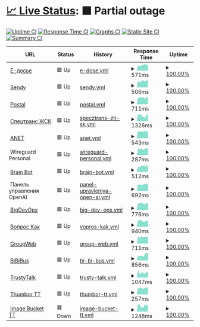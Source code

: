 # [📈 Live Status](https://Georgsius.github.io/status): <!--live status--> **🟧 Partial outage**

[![Uptime CI](https://github.com/Georgsius/status/workflows/Uptime%20CI/badge.svg)](https://github.com/Georgsius/status/actions?query=workflow%3A%22Uptime+CI%22)
[![Response Time CI](https://github.com/Georgsius/status/workflows/Response%20Time%20CI/badge.svg)](https://github.com/Georgsius/status/actions?query=workflow%3A%22Response+Time+CI%22)
[![Graphs CI](https://github.com/Georgsius/status/workflows/Graphs%20CI/badge.svg)](https://github.com/Georgsius/status/actions?query=workflow%3A%22Graphs+CI%22)
[![Static Site CI](https://github.com/Georgsius/status/workflows/Static%20Site%20CI/badge.svg)](https://github.com/Georgsius/status/actions?query=workflow%3A%22Static+Site+CI%22)
[![Summary CI](https://github.com/Georgsius/status/workflows/Summary%20CI/badge.svg)](https://github.com/Georgsius/status/actions?query=workflow%3A%22Summary+CI%22)

<!--start: status pages-->
<!-- This summary is generated by Upptime (https://github.com/upptime/upptime) -->
<!-- Do not edit this manually, your changes will be overwritten -->
<!-- prettier-ignore -->
| URL | Status | History | Response Time | Uptime |
| --- | ------ | ------- | ------------- | ------ |
| <img alt="" src="https://e-ecolog.ru/favicon.ico" height="13"> [Е-досье](https://e-ecolog.ru) | 🟩 Up | [e-dose.yml](https://github.com/Georgsius/status/commits/HEAD/history/e-dose.yml) | <details><summary><img alt="Response time graph" src="./graphs/e-dose/response-time-week.png" height="20"> 571ms</summary><br><a href="https://Georgsius.github.io/status/history/e-dose"><img alt="Response time 1008" src="https://img.shields.io/endpoint?url=https%3A%2F%2Fraw.githubusercontent.com%2FGeorgsius%2Fstatus%2FHEAD%2Fapi%2Fe-dose%2Fresponse-time.json"></a><br><a href="https://Georgsius.github.io/status/history/e-dose"><img alt="24-hour response time 553" src="https://img.shields.io/endpoint?url=https%3A%2F%2Fraw.githubusercontent.com%2FGeorgsius%2Fstatus%2FHEAD%2Fapi%2Fe-dose%2Fresponse-time-day.json"></a><br><a href="https://Georgsius.github.io/status/history/e-dose"><img alt="7-day response time 571" src="https://img.shields.io/endpoint?url=https%3A%2F%2Fraw.githubusercontent.com%2FGeorgsius%2Fstatus%2FHEAD%2Fapi%2Fe-dose%2Fresponse-time-week.json"></a><br><a href="https://Georgsius.github.io/status/history/e-dose"><img alt="30-day response time 585" src="https://img.shields.io/endpoint?url=https%3A%2F%2Fraw.githubusercontent.com%2FGeorgsius%2Fstatus%2FHEAD%2Fapi%2Fe-dose%2Fresponse-time-month.json"></a><br><a href="https://Georgsius.github.io/status/history/e-dose"><img alt="1-year response time 1040" src="https://img.shields.io/endpoint?url=https%3A%2F%2Fraw.githubusercontent.com%2FGeorgsius%2Fstatus%2FHEAD%2Fapi%2Fe-dose%2Fresponse-time-year.json"></a></details> | <details><summary><a href="https://Georgsius.github.io/status/history/e-dose">100.00%</a></summary><a href="https://Georgsius.github.io/status/history/e-dose"><img alt="All-time uptime 99.88%" src="https://img.shields.io/endpoint?url=https%3A%2F%2Fraw.githubusercontent.com%2FGeorgsius%2Fstatus%2FHEAD%2Fapi%2Fe-dose%2Fuptime.json"></a><br><a href="https://Georgsius.github.io/status/history/e-dose"><img alt="24-hour uptime 100.00%" src="https://img.shields.io/endpoint?url=https%3A%2F%2Fraw.githubusercontent.com%2FGeorgsius%2Fstatus%2FHEAD%2Fapi%2Fe-dose%2Fuptime-day.json"></a><br><a href="https://Georgsius.github.io/status/history/e-dose"><img alt="7-day uptime 100.00%" src="https://img.shields.io/endpoint?url=https%3A%2F%2Fraw.githubusercontent.com%2FGeorgsius%2Fstatus%2FHEAD%2Fapi%2Fe-dose%2Fuptime-week.json"></a><br><a href="https://Georgsius.github.io/status/history/e-dose"><img alt="30-day uptime 100.00%" src="https://img.shields.io/endpoint?url=https%3A%2F%2Fraw.githubusercontent.com%2FGeorgsius%2Fstatus%2FHEAD%2Fapi%2Fe-dose%2Fuptime-month.json"></a><br><a href="https://Georgsius.github.io/status/history/e-dose"><img alt="1-year uptime 99.85%" src="https://img.shields.io/endpoint?url=https%3A%2F%2Fraw.githubusercontent.com%2FGeorgsius%2Fstatus%2FHEAD%2Fapi%2Fe-dose%2Fuptime-year.json"></a></details>
| <img alt="" src="https://sendy.e-ecolog.ru/img/favicon.png" height="13"> [Sendy](https://sendy.e-ecolog.ru) | 🟩 Up | [sendy.yml](https://github.com/Georgsius/status/commits/HEAD/history/sendy.yml) | <details><summary><img alt="Response time graph" src="./graphs/sendy/response-time-week.png" height="20"> 506ms</summary><br><a href="https://Georgsius.github.io/status/history/sendy"><img alt="Response time 888" src="https://img.shields.io/endpoint?url=https%3A%2F%2Fraw.githubusercontent.com%2FGeorgsius%2Fstatus%2FHEAD%2Fapi%2Fsendy%2Fresponse-time.json"></a><br><a href="https://Georgsius.github.io/status/history/sendy"><img alt="24-hour response time 498" src="https://img.shields.io/endpoint?url=https%3A%2F%2Fraw.githubusercontent.com%2FGeorgsius%2Fstatus%2FHEAD%2Fapi%2Fsendy%2Fresponse-time-day.json"></a><br><a href="https://Georgsius.github.io/status/history/sendy"><img alt="7-day response time 506" src="https://img.shields.io/endpoint?url=https%3A%2F%2Fraw.githubusercontent.com%2FGeorgsius%2Fstatus%2FHEAD%2Fapi%2Fsendy%2Fresponse-time-week.json"></a><br><a href="https://Georgsius.github.io/status/history/sendy"><img alt="30-day response time 547" src="https://img.shields.io/endpoint?url=https%3A%2F%2Fraw.githubusercontent.com%2FGeorgsius%2Fstatus%2FHEAD%2Fapi%2Fsendy%2Fresponse-time-month.json"></a><br><a href="https://Georgsius.github.io/status/history/sendy"><img alt="1-year response time 985" src="https://img.shields.io/endpoint?url=https%3A%2F%2Fraw.githubusercontent.com%2FGeorgsius%2Fstatus%2FHEAD%2Fapi%2Fsendy%2Fresponse-time-year.json"></a></details> | <details><summary><a href="https://Georgsius.github.io/status/history/sendy">100.00%</a></summary><a href="https://Georgsius.github.io/status/history/sendy"><img alt="All-time uptime 99.93%" src="https://img.shields.io/endpoint?url=https%3A%2F%2Fraw.githubusercontent.com%2FGeorgsius%2Fstatus%2FHEAD%2Fapi%2Fsendy%2Fuptime.json"></a><br><a href="https://Georgsius.github.io/status/history/sendy"><img alt="24-hour uptime 100.00%" src="https://img.shields.io/endpoint?url=https%3A%2F%2Fraw.githubusercontent.com%2FGeorgsius%2Fstatus%2FHEAD%2Fapi%2Fsendy%2Fuptime-day.json"></a><br><a href="https://Georgsius.github.io/status/history/sendy"><img alt="7-day uptime 100.00%" src="https://img.shields.io/endpoint?url=https%3A%2F%2Fraw.githubusercontent.com%2FGeorgsius%2Fstatus%2FHEAD%2Fapi%2Fsendy%2Fuptime-week.json"></a><br><a href="https://Georgsius.github.io/status/history/sendy"><img alt="30-day uptime 100.00%" src="https://img.shields.io/endpoint?url=https%3A%2F%2Fraw.githubusercontent.com%2FGeorgsius%2Fstatus%2FHEAD%2Fapi%2Fsendy%2Fuptime-month.json"></a><br><a href="https://Georgsius.github.io/status/history/sendy"><img alt="1-year uptime 99.93%" src="https://img.shields.io/endpoint?url=https%3A%2F%2Fraw.githubusercontent.com%2FGeorgsius%2Fstatus%2FHEAD%2Fapi%2Fsendy%2Fuptime-year.json"></a></details>
| <img alt="" src="https://postal.e-ecolog.ru/assets/favicon-d205a81b1f6fe6e0b46758eefd42ede8640953898d36b3016862d784b0d31e3e.png" height="13"> [Postal](https://postal.e-ecolog.ru) | 🟩 Up | [postal.yml](https://github.com/Georgsius/status/commits/HEAD/history/postal.yml) | <details><summary><img alt="Response time graph" src="./graphs/postal/response-time-week.png" height="20"> 711ms</summary><br><a href="https://Georgsius.github.io/status/history/postal"><img alt="Response time 813" src="https://img.shields.io/endpoint?url=https%3A%2F%2Fraw.githubusercontent.com%2FGeorgsius%2Fstatus%2FHEAD%2Fapi%2Fpostal%2Fresponse-time.json"></a><br><a href="https://Georgsius.github.io/status/history/postal"><img alt="24-hour response time 740" src="https://img.shields.io/endpoint?url=https%3A%2F%2Fraw.githubusercontent.com%2FGeorgsius%2Fstatus%2FHEAD%2Fapi%2Fpostal%2Fresponse-time-day.json"></a><br><a href="https://Georgsius.github.io/status/history/postal"><img alt="7-day response time 711" src="https://img.shields.io/endpoint?url=https%3A%2F%2Fraw.githubusercontent.com%2FGeorgsius%2Fstatus%2FHEAD%2Fapi%2Fpostal%2Fresponse-time-week.json"></a><br><a href="https://Georgsius.github.io/status/history/postal"><img alt="30-day response time 759" src="https://img.shields.io/endpoint?url=https%3A%2F%2Fraw.githubusercontent.com%2FGeorgsius%2Fstatus%2FHEAD%2Fapi%2Fpostal%2Fresponse-time-month.json"></a><br><a href="https://Georgsius.github.io/status/history/postal"><img alt="1-year response time 808" src="https://img.shields.io/endpoint?url=https%3A%2F%2Fraw.githubusercontent.com%2FGeorgsius%2Fstatus%2FHEAD%2Fapi%2Fpostal%2Fresponse-time-year.json"></a></details> | <details><summary><a href="https://Georgsius.github.io/status/history/postal">100.00%</a></summary><a href="https://Georgsius.github.io/status/history/postal"><img alt="All-time uptime 99.93%" src="https://img.shields.io/endpoint?url=https%3A%2F%2Fraw.githubusercontent.com%2FGeorgsius%2Fstatus%2FHEAD%2Fapi%2Fpostal%2Fuptime.json"></a><br><a href="https://Georgsius.github.io/status/history/postal"><img alt="24-hour uptime 100.00%" src="https://img.shields.io/endpoint?url=https%3A%2F%2Fraw.githubusercontent.com%2FGeorgsius%2Fstatus%2FHEAD%2Fapi%2Fpostal%2Fuptime-day.json"></a><br><a href="https://Georgsius.github.io/status/history/postal"><img alt="7-day uptime 100.00%" src="https://img.shields.io/endpoint?url=https%3A%2F%2Fraw.githubusercontent.com%2FGeorgsius%2Fstatus%2FHEAD%2Fapi%2Fpostal%2Fuptime-week.json"></a><br><a href="https://Georgsius.github.io/status/history/postal"><img alt="30-day uptime 100.00%" src="https://img.shields.io/endpoint?url=https%3A%2F%2Fraw.githubusercontent.com%2FGeorgsius%2Fstatus%2FHEAD%2Fapi%2Fpostal%2Fuptime-month.json"></a><br><a href="https://Georgsius.github.io/status/history/postal"><img alt="1-year uptime 99.89%" src="https://img.shields.io/endpoint?url=https%3A%2F%2Fraw.githubusercontent.com%2FGeorgsius%2Fstatus%2FHEAD%2Fapi%2Fpostal%2Fuptime-year.json"></a></details>
| <img alt="" src="http://s-z.spb.ru/wp-content/uploads/2012/02/favicon.ico" height="13"> [Спецтранс ЖСК](http://s-z.spb.ru) | 🟩 Up | [specztrans-zh-sk.yml](https://github.com/Georgsius/status/commits/HEAD/history/specztrans-zh-sk.yml) | <details><summary><img alt="Response time graph" src="./graphs/specztrans-zh-sk/response-time-week.png" height="20"> 1326ms</summary><br><a href="https://Georgsius.github.io/status/history/specztrans-zh-sk"><img alt="Response time 2917" src="https://img.shields.io/endpoint?url=https%3A%2F%2Fraw.githubusercontent.com%2FGeorgsius%2Fstatus%2FHEAD%2Fapi%2Fspecztrans-zh-sk%2Fresponse-time.json"></a><br><a href="https://Georgsius.github.io/status/history/specztrans-zh-sk"><img alt="24-hour response time 1374" src="https://img.shields.io/endpoint?url=https%3A%2F%2Fraw.githubusercontent.com%2FGeorgsius%2Fstatus%2FHEAD%2Fapi%2Fspecztrans-zh-sk%2Fresponse-time-day.json"></a><br><a href="https://Georgsius.github.io/status/history/specztrans-zh-sk"><img alt="7-day response time 1326" src="https://img.shields.io/endpoint?url=https%3A%2F%2Fraw.githubusercontent.com%2FGeorgsius%2Fstatus%2FHEAD%2Fapi%2Fspecztrans-zh-sk%2Fresponse-time-week.json"></a><br><a href="https://Georgsius.github.io/status/history/specztrans-zh-sk"><img alt="30-day response time 1240" src="https://img.shields.io/endpoint?url=https%3A%2F%2Fraw.githubusercontent.com%2FGeorgsius%2Fstatus%2FHEAD%2Fapi%2Fspecztrans-zh-sk%2Fresponse-time-month.json"></a><br><a href="https://Georgsius.github.io/status/history/specztrans-zh-sk"><img alt="1-year response time 2573" src="https://img.shields.io/endpoint?url=https%3A%2F%2Fraw.githubusercontent.com%2FGeorgsius%2Fstatus%2FHEAD%2Fapi%2Fspecztrans-zh-sk%2Fresponse-time-year.json"></a></details> | <details><summary><a href="https://Georgsius.github.io/status/history/specztrans-zh-sk">100.00%</a></summary><a href="https://Georgsius.github.io/status/history/specztrans-zh-sk"><img alt="All-time uptime 99.68%" src="https://img.shields.io/endpoint?url=https%3A%2F%2Fraw.githubusercontent.com%2FGeorgsius%2Fstatus%2FHEAD%2Fapi%2Fspecztrans-zh-sk%2Fuptime.json"></a><br><a href="https://Georgsius.github.io/status/history/specztrans-zh-sk"><img alt="24-hour uptime 100.00%" src="https://img.shields.io/endpoint?url=https%3A%2F%2Fraw.githubusercontent.com%2FGeorgsius%2Fstatus%2FHEAD%2Fapi%2Fspecztrans-zh-sk%2Fuptime-day.json"></a><br><a href="https://Georgsius.github.io/status/history/specztrans-zh-sk"><img alt="7-day uptime 100.00%" src="https://img.shields.io/endpoint?url=https%3A%2F%2Fraw.githubusercontent.com%2FGeorgsius%2Fstatus%2FHEAD%2Fapi%2Fspecztrans-zh-sk%2Fuptime-week.json"></a><br><a href="https://Georgsius.github.io/status/history/specztrans-zh-sk"><img alt="30-day uptime 99.96%" src="https://img.shields.io/endpoint?url=https%3A%2F%2Fraw.githubusercontent.com%2FGeorgsius%2Fstatus%2FHEAD%2Fapi%2Fspecztrans-zh-sk%2Fuptime-month.json"></a><br><a href="https://Georgsius.github.io/status/history/specztrans-zh-sk"><img alt="1-year uptime 99.80%" src="https://img.shields.io/endpoint?url=https%3A%2F%2Fraw.githubusercontent.com%2FGeorgsius%2Fstatus%2FHEAD%2Fapi%2Fspecztrans-zh-sk%2Fuptime-year.json"></a></details>
| <img alt="" src="https://icons.duckduckgo.com/ip3/sovet-kak.ru.ico" height="13"> [ANET](https://sovet-kak.ru/) | 🟩 Up | [anet.yml](https://github.com/Georgsius/status/commits/HEAD/history/anet.yml) | <details><summary><img alt="Response time graph" src="./graphs/anet/response-time-week.png" height="20"> 543ms</summary><br><a href="https://Georgsius.github.io/status/history/anet"><img alt="Response time 677" src="https://img.shields.io/endpoint?url=https%3A%2F%2Fraw.githubusercontent.com%2FGeorgsius%2Fstatus%2FHEAD%2Fapi%2Fanet%2Fresponse-time.json"></a><br><a href="https://Georgsius.github.io/status/history/anet"><img alt="24-hour response time 517" src="https://img.shields.io/endpoint?url=https%3A%2F%2Fraw.githubusercontent.com%2FGeorgsius%2Fstatus%2FHEAD%2Fapi%2Fanet%2Fresponse-time-day.json"></a><br><a href="https://Georgsius.github.io/status/history/anet"><img alt="7-day response time 543" src="https://img.shields.io/endpoint?url=https%3A%2F%2Fraw.githubusercontent.com%2FGeorgsius%2Fstatus%2FHEAD%2Fapi%2Fanet%2Fresponse-time-week.json"></a><br><a href="https://Georgsius.github.io/status/history/anet"><img alt="30-day response time 583" src="https://img.shields.io/endpoint?url=https%3A%2F%2Fraw.githubusercontent.com%2FGeorgsius%2Fstatus%2FHEAD%2Fapi%2Fanet%2Fresponse-time-month.json"></a><br><a href="https://Georgsius.github.io/status/history/anet"><img alt="1-year response time 677" src="https://img.shields.io/endpoint?url=https%3A%2F%2Fraw.githubusercontent.com%2FGeorgsius%2Fstatus%2FHEAD%2Fapi%2Fanet%2Fresponse-time-year.json"></a></details> | <details><summary><a href="https://Georgsius.github.io/status/history/anet">100.00%</a></summary><a href="https://Georgsius.github.io/status/history/anet"><img alt="All-time uptime 99.56%" src="https://img.shields.io/endpoint?url=https%3A%2F%2Fraw.githubusercontent.com%2FGeorgsius%2Fstatus%2FHEAD%2Fapi%2Fanet%2Fuptime.json"></a><br><a href="https://Georgsius.github.io/status/history/anet"><img alt="24-hour uptime 100.00%" src="https://img.shields.io/endpoint?url=https%3A%2F%2Fraw.githubusercontent.com%2FGeorgsius%2Fstatus%2FHEAD%2Fapi%2Fanet%2Fuptime-day.json"></a><br><a href="https://Georgsius.github.io/status/history/anet"><img alt="7-day uptime 100.00%" src="https://img.shields.io/endpoint?url=https%3A%2F%2Fraw.githubusercontent.com%2FGeorgsius%2Fstatus%2FHEAD%2Fapi%2Fanet%2Fuptime-week.json"></a><br><a href="https://Georgsius.github.io/status/history/anet"><img alt="30-day uptime 100.00%" src="https://img.shields.io/endpoint?url=https%3A%2F%2Fraw.githubusercontent.com%2FGeorgsius%2Fstatus%2FHEAD%2Fapi%2Fanet%2Fuptime-month.json"></a><br><a href="https://Georgsius.github.io/status/history/anet"><img alt="1-year uptime 99.56%" src="https://img.shields.io/endpoint?url=https%3A%2F%2Fraw.githubusercontent.com%2FGeorgsius%2Fstatus%2FHEAD%2Fapi%2Fanet%2Fuptime-year.json"></a></details>
| <img alt="" src="https://www.wireguard.com/img/icons/favicon-256.png" height="13"> Wireguard Personal | 🟩 Up | [wireguard-personal.yml](https://github.com/Georgsius/status/commits/HEAD/history/wireguard-personal.yml) | <details><summary><img alt="Response time graph" src="./graphs/wireguard-personal/response-time-week.png" height="20"> 287ms</summary><br><a href="https://Georgsius.github.io/status/history/wireguard-personal"><img alt="Response time 364" src="https://img.shields.io/endpoint?url=https%3A%2F%2Fraw.githubusercontent.com%2FGeorgsius%2Fstatus%2FHEAD%2Fapi%2Fwireguard-personal%2Fresponse-time.json"></a><br><a href="https://Georgsius.github.io/status/history/wireguard-personal"><img alt="24-hour response time 305" src="https://img.shields.io/endpoint?url=https%3A%2F%2Fraw.githubusercontent.com%2FGeorgsius%2Fstatus%2FHEAD%2Fapi%2Fwireguard-personal%2Fresponse-time-day.json"></a><br><a href="https://Georgsius.github.io/status/history/wireguard-personal"><img alt="7-day response time 287" src="https://img.shields.io/endpoint?url=https%3A%2F%2Fraw.githubusercontent.com%2FGeorgsius%2Fstatus%2FHEAD%2Fapi%2Fwireguard-personal%2Fresponse-time-week.json"></a><br><a href="https://Georgsius.github.io/status/history/wireguard-personal"><img alt="30-day response time 327" src="https://img.shields.io/endpoint?url=https%3A%2F%2Fraw.githubusercontent.com%2FGeorgsius%2Fstatus%2FHEAD%2Fapi%2Fwireguard-personal%2Fresponse-time-month.json"></a><br><a href="https://Georgsius.github.io/status/history/wireguard-personal"><img alt="1-year response time 364" src="https://img.shields.io/endpoint?url=https%3A%2F%2Fraw.githubusercontent.com%2FGeorgsius%2Fstatus%2FHEAD%2Fapi%2Fwireguard-personal%2Fresponse-time-year.json"></a></details> | <details><summary><a href="https://Georgsius.github.io/status/history/wireguard-personal">100.00%</a></summary><a href="https://Georgsius.github.io/status/history/wireguard-personal"><img alt="All-time uptime 99.91%" src="https://img.shields.io/endpoint?url=https%3A%2F%2Fraw.githubusercontent.com%2FGeorgsius%2Fstatus%2FHEAD%2Fapi%2Fwireguard-personal%2Fuptime.json"></a><br><a href="https://Georgsius.github.io/status/history/wireguard-personal"><img alt="24-hour uptime 100.00%" src="https://img.shields.io/endpoint?url=https%3A%2F%2Fraw.githubusercontent.com%2FGeorgsius%2Fstatus%2FHEAD%2Fapi%2Fwireguard-personal%2Fuptime-day.json"></a><br><a href="https://Georgsius.github.io/status/history/wireguard-personal"><img alt="7-day uptime 100.00%" src="https://img.shields.io/endpoint?url=https%3A%2F%2Fraw.githubusercontent.com%2FGeorgsius%2Fstatus%2FHEAD%2Fapi%2Fwireguard-personal%2Fuptime-week.json"></a><br><a href="https://Georgsius.github.io/status/history/wireguard-personal"><img alt="30-day uptime 100.00%" src="https://img.shields.io/endpoint?url=https%3A%2F%2Fraw.githubusercontent.com%2FGeorgsius%2Fstatus%2FHEAD%2Fapi%2Fwireguard-personal%2Fuptime-month.json"></a><br><a href="https://Georgsius.github.io/status/history/wireguard-personal"><img alt="1-year uptime 99.91%" src="https://img.shields.io/endpoint?url=https%3A%2F%2Fraw.githubusercontent.com%2FGeorgsius%2Fstatus%2FHEAD%2Fapi%2Fwireguard-personal%2Fuptime-year.json"></a></details>
| <img alt="" src="https://brainbot.info/favicon.ico" height="13"> [Brain Bot](https://brainbot.info/) | 🟩 Up | [brain-bot.yml](https://github.com/Georgsius/status/commits/HEAD/history/brain-bot.yml) | <details><summary><img alt="Response time graph" src="./graphs/brain-bot/response-time-week.png" height="20"> 512ms</summary><br><a href="https://Georgsius.github.io/status/history/brain-bot"><img alt="Response time 644" src="https://img.shields.io/endpoint?url=https%3A%2F%2Fraw.githubusercontent.com%2FGeorgsius%2Fstatus%2FHEAD%2Fapi%2Fbrain-bot%2Fresponse-time.json"></a><br><a href="https://Georgsius.github.io/status/history/brain-bot"><img alt="24-hour response time 554" src="https://img.shields.io/endpoint?url=https%3A%2F%2Fraw.githubusercontent.com%2FGeorgsius%2Fstatus%2FHEAD%2Fapi%2Fbrain-bot%2Fresponse-time-day.json"></a><br><a href="https://Georgsius.github.io/status/history/brain-bot"><img alt="7-day response time 512" src="https://img.shields.io/endpoint?url=https%3A%2F%2Fraw.githubusercontent.com%2FGeorgsius%2Fstatus%2FHEAD%2Fapi%2Fbrain-bot%2Fresponse-time-week.json"></a><br><a href="https://Georgsius.github.io/status/history/brain-bot"><img alt="30-day response time 713" src="https://img.shields.io/endpoint?url=https%3A%2F%2Fraw.githubusercontent.com%2FGeorgsius%2Fstatus%2FHEAD%2Fapi%2Fbrain-bot%2Fresponse-time-month.json"></a><br><a href="https://Georgsius.github.io/status/history/brain-bot"><img alt="1-year response time 644" src="https://img.shields.io/endpoint?url=https%3A%2F%2Fraw.githubusercontent.com%2FGeorgsius%2Fstatus%2FHEAD%2Fapi%2Fbrain-bot%2Fresponse-time-year.json"></a></details> | <details><summary><a href="https://Georgsius.github.io/status/history/brain-bot">100.00%</a></summary><a href="https://Georgsius.github.io/status/history/brain-bot"><img alt="All-time uptime 99.94%" src="https://img.shields.io/endpoint?url=https%3A%2F%2Fraw.githubusercontent.com%2FGeorgsius%2Fstatus%2FHEAD%2Fapi%2Fbrain-bot%2Fuptime.json"></a><br><a href="https://Georgsius.github.io/status/history/brain-bot"><img alt="24-hour uptime 100.00%" src="https://img.shields.io/endpoint?url=https%3A%2F%2Fraw.githubusercontent.com%2FGeorgsius%2Fstatus%2FHEAD%2Fapi%2Fbrain-bot%2Fuptime-day.json"></a><br><a href="https://Georgsius.github.io/status/history/brain-bot"><img alt="7-day uptime 100.00%" src="https://img.shields.io/endpoint?url=https%3A%2F%2Fraw.githubusercontent.com%2FGeorgsius%2Fstatus%2FHEAD%2Fapi%2Fbrain-bot%2Fuptime-week.json"></a><br><a href="https://Georgsius.github.io/status/history/brain-bot"><img alt="30-day uptime 99.89%" src="https://img.shields.io/endpoint?url=https%3A%2F%2Fraw.githubusercontent.com%2FGeorgsius%2Fstatus%2FHEAD%2Fapi%2Fbrain-bot%2Fuptime-month.json"></a><br><a href="https://Georgsius.github.io/status/history/brain-bot"><img alt="1-year uptime 99.94%" src="https://img.shields.io/endpoint?url=https%3A%2F%2Fraw.githubusercontent.com%2FGeorgsius%2Fstatus%2FHEAD%2Fapi%2Fbrain-bot%2Fuptime-year.json"></a></details>
| <img alt="" src="https://openai.com/favicon.ico" height="13"> Панель управления OpenAI | 🟩 Up | [panel-upravleniya-open-ai.yml](https://github.com/Georgsius/status/commits/HEAD/history/panel-upravleniya-open-ai.yml) | <details><summary><img alt="Response time graph" src="./graphs/panel-upravleniya-open-ai/response-time-week.png" height="20"> 692ms</summary><br><a href="https://Georgsius.github.io/status/history/panel-upravleniya-open-ai"><img alt="Response time 965" src="https://img.shields.io/endpoint?url=https%3A%2F%2Fraw.githubusercontent.com%2FGeorgsius%2Fstatus%2FHEAD%2Fapi%2Fpanel-upravleniya-open-ai%2Fresponse-time.json"></a><br><a href="https://Georgsius.github.io/status/history/panel-upravleniya-open-ai"><img alt="24-hour response time 671" src="https://img.shields.io/endpoint?url=https%3A%2F%2Fraw.githubusercontent.com%2FGeorgsius%2Fstatus%2FHEAD%2Fapi%2Fpanel-upravleniya-open-ai%2Fresponse-time-day.json"></a><br><a href="https://Georgsius.github.io/status/history/panel-upravleniya-open-ai"><img alt="7-day response time 692" src="https://img.shields.io/endpoint?url=https%3A%2F%2Fraw.githubusercontent.com%2FGeorgsius%2Fstatus%2FHEAD%2Fapi%2Fpanel-upravleniya-open-ai%2Fresponse-time-week.json"></a><br><a href="https://Georgsius.github.io/status/history/panel-upravleniya-open-ai"><img alt="30-day response time 715" src="https://img.shields.io/endpoint?url=https%3A%2F%2Fraw.githubusercontent.com%2FGeorgsius%2Fstatus%2FHEAD%2Fapi%2Fpanel-upravleniya-open-ai%2Fresponse-time-month.json"></a><br><a href="https://Georgsius.github.io/status/history/panel-upravleniya-open-ai"><img alt="1-year response time 965" src="https://img.shields.io/endpoint?url=https%3A%2F%2Fraw.githubusercontent.com%2FGeorgsius%2Fstatus%2FHEAD%2Fapi%2Fpanel-upravleniya-open-ai%2Fresponse-time-year.json"></a></details> | <details><summary><a href="https://Georgsius.github.io/status/history/panel-upravleniya-open-ai">100.00%</a></summary><a href="https://Georgsius.github.io/status/history/panel-upravleniya-open-ai"><img alt="All-time uptime 99.87%" src="https://img.shields.io/endpoint?url=https%3A%2F%2Fraw.githubusercontent.com%2FGeorgsius%2Fstatus%2FHEAD%2Fapi%2Fpanel-upravleniya-open-ai%2Fuptime.json"></a><br><a href="https://Georgsius.github.io/status/history/panel-upravleniya-open-ai"><img alt="24-hour uptime 100.00%" src="https://img.shields.io/endpoint?url=https%3A%2F%2Fraw.githubusercontent.com%2FGeorgsius%2Fstatus%2FHEAD%2Fapi%2Fpanel-upravleniya-open-ai%2Fuptime-day.json"></a><br><a href="https://Georgsius.github.io/status/history/panel-upravleniya-open-ai"><img alt="7-day uptime 100.00%" src="https://img.shields.io/endpoint?url=https%3A%2F%2Fraw.githubusercontent.com%2FGeorgsius%2Fstatus%2FHEAD%2Fapi%2Fpanel-upravleniya-open-ai%2Fuptime-week.json"></a><br><a href="https://Georgsius.github.io/status/history/panel-upravleniya-open-ai"><img alt="30-day uptime 100.00%" src="https://img.shields.io/endpoint?url=https%3A%2F%2Fraw.githubusercontent.com%2FGeorgsius%2Fstatus%2FHEAD%2Fapi%2Fpanel-upravleniya-open-ai%2Fuptime-month.json"></a><br><a href="https://Georgsius.github.io/status/history/panel-upravleniya-open-ai"><img alt="1-year uptime 99.87%" src="https://img.shields.io/endpoint?url=https%3A%2F%2Fraw.githubusercontent.com%2FGeorgsius%2Fstatus%2FHEAD%2Fapi%2Fpanel-upravleniya-open-ai%2Fuptime-year.json"></a></details>
| <img alt="" src="https://bigdevops.ru/favicon.ico" height="13"> [BigDevOps](https://bigdevops.ru/) | 🟩 Up | [big-dev-ops.yml](https://github.com/Georgsius/status/commits/HEAD/history/big-dev-ops.yml) | <details><summary><img alt="Response time graph" src="./graphs/big-dev-ops/response-time-week.png" height="20"> 776ms</summary><br><a href="https://Georgsius.github.io/status/history/big-dev-ops"><img alt="Response time 961" src="https://img.shields.io/endpoint?url=https%3A%2F%2Fraw.githubusercontent.com%2FGeorgsius%2Fstatus%2FHEAD%2Fapi%2Fbig-dev-ops%2Fresponse-time.json"></a><br><a href="https://Georgsius.github.io/status/history/big-dev-ops"><img alt="24-hour response time 754" src="https://img.shields.io/endpoint?url=https%3A%2F%2Fraw.githubusercontent.com%2FGeorgsius%2Fstatus%2FHEAD%2Fapi%2Fbig-dev-ops%2Fresponse-time-day.json"></a><br><a href="https://Georgsius.github.io/status/history/big-dev-ops"><img alt="7-day response time 776" src="https://img.shields.io/endpoint?url=https%3A%2F%2Fraw.githubusercontent.com%2FGeorgsius%2Fstatus%2FHEAD%2Fapi%2Fbig-dev-ops%2Fresponse-time-week.json"></a><br><a href="https://Georgsius.github.io/status/history/big-dev-ops"><img alt="30-day response time 870" src="https://img.shields.io/endpoint?url=https%3A%2F%2Fraw.githubusercontent.com%2FGeorgsius%2Fstatus%2FHEAD%2Fapi%2Fbig-dev-ops%2Fresponse-time-month.json"></a><br><a href="https://Georgsius.github.io/status/history/big-dev-ops"><img alt="1-year response time 961" src="https://img.shields.io/endpoint?url=https%3A%2F%2Fraw.githubusercontent.com%2FGeorgsius%2Fstatus%2FHEAD%2Fapi%2Fbig-dev-ops%2Fresponse-time-year.json"></a></details> | <details><summary><a href="https://Georgsius.github.io/status/history/big-dev-ops">100.00%</a></summary><a href="https://Georgsius.github.io/status/history/big-dev-ops"><img alt="All-time uptime 99.89%" src="https://img.shields.io/endpoint?url=https%3A%2F%2Fraw.githubusercontent.com%2FGeorgsius%2Fstatus%2FHEAD%2Fapi%2Fbig-dev-ops%2Fuptime.json"></a><br><a href="https://Georgsius.github.io/status/history/big-dev-ops"><img alt="24-hour uptime 100.00%" src="https://img.shields.io/endpoint?url=https%3A%2F%2Fraw.githubusercontent.com%2FGeorgsius%2Fstatus%2FHEAD%2Fapi%2Fbig-dev-ops%2Fuptime-day.json"></a><br><a href="https://Georgsius.github.io/status/history/big-dev-ops"><img alt="7-day uptime 100.00%" src="https://img.shields.io/endpoint?url=https%3A%2F%2Fraw.githubusercontent.com%2FGeorgsius%2Fstatus%2FHEAD%2Fapi%2Fbig-dev-ops%2Fuptime-week.json"></a><br><a href="https://Georgsius.github.io/status/history/big-dev-ops"><img alt="30-day uptime 100.00%" src="https://img.shields.io/endpoint?url=https%3A%2F%2Fraw.githubusercontent.com%2FGeorgsius%2Fstatus%2FHEAD%2Fapi%2Fbig-dev-ops%2Fuptime-month.json"></a><br><a href="https://Georgsius.github.io/status/history/big-dev-ops"><img alt="1-year uptime 99.89%" src="https://img.shields.io/endpoint?url=https%3A%2F%2Fraw.githubusercontent.com%2FGeorgsius%2Fstatus%2FHEAD%2Fapi%2Fbig-dev-ops%2Fuptime-year.json"></a></details>
| <img alt="" src="https://vopros-kak.ru/favicon.ico" height="13"> [Вопрос Как](https://vopros-kak.ru/) | 🟩 Up | [vopros-kak.yml](https://github.com/Georgsius/status/commits/HEAD/history/vopros-kak.yml) | <details><summary><img alt="Response time graph" src="./graphs/vopros-kak/response-time-week.png" height="20"> 940ms</summary><br><a href="https://Georgsius.github.io/status/history/vopros-kak"><img alt="Response time 1014" src="https://img.shields.io/endpoint?url=https%3A%2F%2Fraw.githubusercontent.com%2FGeorgsius%2Fstatus%2FHEAD%2Fapi%2Fvopros-kak%2Fresponse-time.json"></a><br><a href="https://Georgsius.github.io/status/history/vopros-kak"><img alt="24-hour response time 936" src="https://img.shields.io/endpoint?url=https%3A%2F%2Fraw.githubusercontent.com%2FGeorgsius%2Fstatus%2FHEAD%2Fapi%2Fvopros-kak%2Fresponse-time-day.json"></a><br><a href="https://Georgsius.github.io/status/history/vopros-kak"><img alt="7-day response time 940" src="https://img.shields.io/endpoint?url=https%3A%2F%2Fraw.githubusercontent.com%2FGeorgsius%2Fstatus%2FHEAD%2Fapi%2Fvopros-kak%2Fresponse-time-week.json"></a><br><a href="https://Georgsius.github.io/status/history/vopros-kak"><img alt="30-day response time 992" src="https://img.shields.io/endpoint?url=https%3A%2F%2Fraw.githubusercontent.com%2FGeorgsius%2Fstatus%2FHEAD%2Fapi%2Fvopros-kak%2Fresponse-time-month.json"></a><br><a href="https://Georgsius.github.io/status/history/vopros-kak"><img alt="1-year response time 1014" src="https://img.shields.io/endpoint?url=https%3A%2F%2Fraw.githubusercontent.com%2FGeorgsius%2Fstatus%2FHEAD%2Fapi%2Fvopros-kak%2Fresponse-time-year.json"></a></details> | <details><summary><a href="https://Georgsius.github.io/status/history/vopros-kak">100.00%</a></summary><a href="https://Georgsius.github.io/status/history/vopros-kak"><img alt="All-time uptime 99.91%" src="https://img.shields.io/endpoint?url=https%3A%2F%2Fraw.githubusercontent.com%2FGeorgsius%2Fstatus%2FHEAD%2Fapi%2Fvopros-kak%2Fuptime.json"></a><br><a href="https://Georgsius.github.io/status/history/vopros-kak"><img alt="24-hour uptime 100.00%" src="https://img.shields.io/endpoint?url=https%3A%2F%2Fraw.githubusercontent.com%2FGeorgsius%2Fstatus%2FHEAD%2Fapi%2Fvopros-kak%2Fuptime-day.json"></a><br><a href="https://Georgsius.github.io/status/history/vopros-kak"><img alt="7-day uptime 100.00%" src="https://img.shields.io/endpoint?url=https%3A%2F%2Fraw.githubusercontent.com%2FGeorgsius%2Fstatus%2FHEAD%2Fapi%2Fvopros-kak%2Fuptime-week.json"></a><br><a href="https://Georgsius.github.io/status/history/vopros-kak"><img alt="30-day uptime 100.00%" src="https://img.shields.io/endpoint?url=https%3A%2F%2Fraw.githubusercontent.com%2FGeorgsius%2Fstatus%2FHEAD%2Fapi%2Fvopros-kak%2Fuptime-month.json"></a><br><a href="https://Georgsius.github.io/status/history/vopros-kak"><img alt="1-year uptime 99.91%" src="https://img.shields.io/endpoint?url=https%3A%2F%2Fraw.githubusercontent.com%2FGeorgsius%2Fstatus%2FHEAD%2Fapi%2Fvopros-kak%2Fuptime-year.json"></a></details>
| <img alt="" src="https://groupweb.ru/favicon.ico" height="13"> [GroupWeb](https://groupweb.ru/) | 🟩 Up | [group-web.yml](https://github.com/Georgsius/status/commits/HEAD/history/group-web.yml) | <details><summary><img alt="Response time graph" src="./graphs/group-web/response-time-week.png" height="20"> 711ms</summary><br><a href="https://Georgsius.github.io/status/history/group-web"><img alt="Response time 837" src="https://img.shields.io/endpoint?url=https%3A%2F%2Fraw.githubusercontent.com%2FGeorgsius%2Fstatus%2FHEAD%2Fapi%2Fgroup-web%2Fresponse-time.json"></a><br><a href="https://Georgsius.github.io/status/history/group-web"><img alt="24-hour response time 751" src="https://img.shields.io/endpoint?url=https%3A%2F%2Fraw.githubusercontent.com%2FGeorgsius%2Fstatus%2FHEAD%2Fapi%2Fgroup-web%2Fresponse-time-day.json"></a><br><a href="https://Georgsius.github.io/status/history/group-web"><img alt="7-day response time 711" src="https://img.shields.io/endpoint?url=https%3A%2F%2Fraw.githubusercontent.com%2FGeorgsius%2Fstatus%2FHEAD%2Fapi%2Fgroup-web%2Fresponse-time-week.json"></a><br><a href="https://Georgsius.github.io/status/history/group-web"><img alt="30-day response time 769" src="https://img.shields.io/endpoint?url=https%3A%2F%2Fraw.githubusercontent.com%2FGeorgsius%2Fstatus%2FHEAD%2Fapi%2Fgroup-web%2Fresponse-time-month.json"></a><br><a href="https://Georgsius.github.io/status/history/group-web"><img alt="1-year response time 837" src="https://img.shields.io/endpoint?url=https%3A%2F%2Fraw.githubusercontent.com%2FGeorgsius%2Fstatus%2FHEAD%2Fapi%2Fgroup-web%2Fresponse-time-year.json"></a></details> | <details><summary><a href="https://Georgsius.github.io/status/history/group-web">100.00%</a></summary><a href="https://Georgsius.github.io/status/history/group-web"><img alt="All-time uptime 100.00%" src="https://img.shields.io/endpoint?url=https%3A%2F%2Fraw.githubusercontent.com%2FGeorgsius%2Fstatus%2FHEAD%2Fapi%2Fgroup-web%2Fuptime.json"></a><br><a href="https://Georgsius.github.io/status/history/group-web"><img alt="24-hour uptime 100.00%" src="https://img.shields.io/endpoint?url=https%3A%2F%2Fraw.githubusercontent.com%2FGeorgsius%2Fstatus%2FHEAD%2Fapi%2Fgroup-web%2Fuptime-day.json"></a><br><a href="https://Georgsius.github.io/status/history/group-web"><img alt="7-day uptime 100.00%" src="https://img.shields.io/endpoint?url=https%3A%2F%2Fraw.githubusercontent.com%2FGeorgsius%2Fstatus%2FHEAD%2Fapi%2Fgroup-web%2Fuptime-week.json"></a><br><a href="https://Georgsius.github.io/status/history/group-web"><img alt="30-day uptime 100.00%" src="https://img.shields.io/endpoint?url=https%3A%2F%2Fraw.githubusercontent.com%2FGeorgsius%2Fstatus%2FHEAD%2Fapi%2Fgroup-web%2Fuptime-month.json"></a><br><a href="https://Georgsius.github.io/status/history/group-web"><img alt="1-year uptime 100.00%" src="https://img.shields.io/endpoint?url=https%3A%2F%2Fraw.githubusercontent.com%2FGeorgsius%2Fstatus%2FHEAD%2Fapi%2Fgroup-web%2Fuptime-year.json"></a></details>
| <img alt="" src="https://bibibus.ru/favicon.ico" height="13"> [BiBiBus](https://bibibus.ru/) | 🟩 Up | [bi-bi-bus.yml](https://github.com/Georgsius/status/commits/HEAD/history/bi-bi-bus.yml) | <details><summary><img alt="Response time graph" src="./graphs/bi-bi-bus/response-time-week.png" height="20"> 856ms</summary><br><a href="https://Georgsius.github.io/status/history/bi-bi-bus"><img alt="Response time 799" src="https://img.shields.io/endpoint?url=https%3A%2F%2Fraw.githubusercontent.com%2FGeorgsius%2Fstatus%2FHEAD%2Fapi%2Fbi-bi-bus%2Fresponse-time.json"></a><br><a href="https://Georgsius.github.io/status/history/bi-bi-bus"><img alt="24-hour response time 1161" src="https://img.shields.io/endpoint?url=https%3A%2F%2Fraw.githubusercontent.com%2FGeorgsius%2Fstatus%2FHEAD%2Fapi%2Fbi-bi-bus%2Fresponse-time-day.json"></a><br><a href="https://Georgsius.github.io/status/history/bi-bi-bus"><img alt="7-day response time 856" src="https://img.shields.io/endpoint?url=https%3A%2F%2Fraw.githubusercontent.com%2FGeorgsius%2Fstatus%2FHEAD%2Fapi%2Fbi-bi-bus%2Fresponse-time-week.json"></a><br><a href="https://Georgsius.github.io/status/history/bi-bi-bus"><img alt="30-day response time 818" src="https://img.shields.io/endpoint?url=https%3A%2F%2Fraw.githubusercontent.com%2FGeorgsius%2Fstatus%2FHEAD%2Fapi%2Fbi-bi-bus%2Fresponse-time-month.json"></a><br><a href="https://Georgsius.github.io/status/history/bi-bi-bus"><img alt="1-year response time 799" src="https://img.shields.io/endpoint?url=https%3A%2F%2Fraw.githubusercontent.com%2FGeorgsius%2Fstatus%2FHEAD%2Fapi%2Fbi-bi-bus%2Fresponse-time-year.json"></a></details> | <details><summary><a href="https://Georgsius.github.io/status/history/bi-bi-bus">100.00%</a></summary><a href="https://Georgsius.github.io/status/history/bi-bi-bus"><img alt="All-time uptime 100.00%" src="https://img.shields.io/endpoint?url=https%3A%2F%2Fraw.githubusercontent.com%2FGeorgsius%2Fstatus%2FHEAD%2Fapi%2Fbi-bi-bus%2Fuptime.json"></a><br><a href="https://Georgsius.github.io/status/history/bi-bi-bus"><img alt="24-hour uptime 100.00%" src="https://img.shields.io/endpoint?url=https%3A%2F%2Fraw.githubusercontent.com%2FGeorgsius%2Fstatus%2FHEAD%2Fapi%2Fbi-bi-bus%2Fuptime-day.json"></a><br><a href="https://Georgsius.github.io/status/history/bi-bi-bus"><img alt="7-day uptime 100.00%" src="https://img.shields.io/endpoint?url=https%3A%2F%2Fraw.githubusercontent.com%2FGeorgsius%2Fstatus%2FHEAD%2Fapi%2Fbi-bi-bus%2Fuptime-week.json"></a><br><a href="https://Georgsius.github.io/status/history/bi-bi-bus"><img alt="30-day uptime 100.00%" src="https://img.shields.io/endpoint?url=https%3A%2F%2Fraw.githubusercontent.com%2FGeorgsius%2Fstatus%2FHEAD%2Fapi%2Fbi-bi-bus%2Fuptime-month.json"></a><br><a href="https://Georgsius.github.io/status/history/bi-bi-bus"><img alt="1-year uptime 100.00%" src="https://img.shields.io/endpoint?url=https%3A%2F%2Fraw.githubusercontent.com%2FGeorgsius%2Fstatus%2FHEAD%2Fapi%2Fbi-bi-bus%2Fuptime-year.json"></a></details>
| <img alt="" src="https://trustytalk.com/favicon.ico" height="13"> [TrustyTalk](https://trustytalk.com/) | 🟩 Up | [trusty-talk.yml](https://github.com/Georgsius/status/commits/HEAD/history/trusty-talk.yml) | <details><summary><img alt="Response time graph" src="./graphs/trusty-talk/response-time-week.png" height="20"> 1047ms</summary><br><a href="https://Georgsius.github.io/status/history/trusty-talk"><img alt="Response time 1075" src="https://img.shields.io/endpoint?url=https%3A%2F%2Fraw.githubusercontent.com%2FGeorgsius%2Fstatus%2FHEAD%2Fapi%2Ftrusty-talk%2Fresponse-time.json"></a><br><a href="https://Georgsius.github.io/status/history/trusty-talk"><img alt="24-hour response time 1101" src="https://img.shields.io/endpoint?url=https%3A%2F%2Fraw.githubusercontent.com%2FGeorgsius%2Fstatus%2FHEAD%2Fapi%2Ftrusty-talk%2Fresponse-time-day.json"></a><br><a href="https://Georgsius.github.io/status/history/trusty-talk"><img alt="7-day response time 1047" src="https://img.shields.io/endpoint?url=https%3A%2F%2Fraw.githubusercontent.com%2FGeorgsius%2Fstatus%2FHEAD%2Fapi%2Ftrusty-talk%2Fresponse-time-week.json"></a><br><a href="https://Georgsius.github.io/status/history/trusty-talk"><img alt="30-day response time 1030" src="https://img.shields.io/endpoint?url=https%3A%2F%2Fraw.githubusercontent.com%2FGeorgsius%2Fstatus%2FHEAD%2Fapi%2Ftrusty-talk%2Fresponse-time-month.json"></a><br><a href="https://Georgsius.github.io/status/history/trusty-talk"><img alt="1-year response time 1075" src="https://img.shields.io/endpoint?url=https%3A%2F%2Fraw.githubusercontent.com%2FGeorgsius%2Fstatus%2FHEAD%2Fapi%2Ftrusty-talk%2Fresponse-time-year.json"></a></details> | <details><summary><a href="https://Georgsius.github.io/status/history/trusty-talk">100.00%</a></summary><a href="https://Georgsius.github.io/status/history/trusty-talk"><img alt="All-time uptime 99.94%" src="https://img.shields.io/endpoint?url=https%3A%2F%2Fraw.githubusercontent.com%2FGeorgsius%2Fstatus%2FHEAD%2Fapi%2Ftrusty-talk%2Fuptime.json"></a><br><a href="https://Georgsius.github.io/status/history/trusty-talk"><img alt="24-hour uptime 100.00%" src="https://img.shields.io/endpoint?url=https%3A%2F%2Fraw.githubusercontent.com%2FGeorgsius%2Fstatus%2FHEAD%2Fapi%2Ftrusty-talk%2Fuptime-day.json"></a><br><a href="https://Georgsius.github.io/status/history/trusty-talk"><img alt="7-day uptime 100.00%" src="https://img.shields.io/endpoint?url=https%3A%2F%2Fraw.githubusercontent.com%2FGeorgsius%2Fstatus%2FHEAD%2Fapi%2Ftrusty-talk%2Fuptime-week.json"></a><br><a href="https://Georgsius.github.io/status/history/trusty-talk"><img alt="30-day uptime 100.00%" src="https://img.shields.io/endpoint?url=https%3A%2F%2Fraw.githubusercontent.com%2FGeorgsius%2Fstatus%2FHEAD%2Fapi%2Ftrusty-talk%2Fuptime-month.json"></a><br><a href="https://Georgsius.github.io/status/history/trusty-talk"><img alt="1-year uptime 99.94%" src="https://img.shields.io/endpoint?url=https%3A%2F%2Fraw.githubusercontent.com%2FGeorgsius%2Fstatus%2FHEAD%2Fapi%2Ftrusty-talk%2Fuptime-year.json"></a></details>
| <img alt="" src="https://icons.duckduckgo.com/ip3/80.76.60.25.ico" height="13"> [Thumbor TT](http://80.76.60.25/healthcheck) | 🟩 Up | [thumbor-tt.yml](https://github.com/Georgsius/status/commits/HEAD/history/thumbor-tt.yml) | <details><summary><img alt="Response time graph" src="./graphs/thumbor-tt/response-time-week.png" height="20"> 257ms</summary><br><a href="https://Georgsius.github.io/status/history/thumbor-tt"><img alt="Response time 268" src="https://img.shields.io/endpoint?url=https%3A%2F%2Fraw.githubusercontent.com%2FGeorgsius%2Fstatus%2FHEAD%2Fapi%2Fthumbor-tt%2Fresponse-time.json"></a><br><a href="https://Georgsius.github.io/status/history/thumbor-tt"><img alt="24-hour response time 279" src="https://img.shields.io/endpoint?url=https%3A%2F%2Fraw.githubusercontent.com%2FGeorgsius%2Fstatus%2FHEAD%2Fapi%2Fthumbor-tt%2Fresponse-time-day.json"></a><br><a href="https://Georgsius.github.io/status/history/thumbor-tt"><img alt="7-day response time 257" src="https://img.shields.io/endpoint?url=https%3A%2F%2Fraw.githubusercontent.com%2FGeorgsius%2Fstatus%2FHEAD%2Fapi%2Fthumbor-tt%2Fresponse-time-week.json"></a><br><a href="https://Georgsius.github.io/status/history/thumbor-tt"><img alt="30-day response time 268" src="https://img.shields.io/endpoint?url=https%3A%2F%2Fraw.githubusercontent.com%2FGeorgsius%2Fstatus%2FHEAD%2Fapi%2Fthumbor-tt%2Fresponse-time-month.json"></a><br><a href="https://Georgsius.github.io/status/history/thumbor-tt"><img alt="1-year response time 268" src="https://img.shields.io/endpoint?url=https%3A%2F%2Fraw.githubusercontent.com%2FGeorgsius%2Fstatus%2FHEAD%2Fapi%2Fthumbor-tt%2Fresponse-time-year.json"></a></details> | <details><summary><a href="https://Georgsius.github.io/status/history/thumbor-tt">100.00%</a></summary><a href="https://Georgsius.github.io/status/history/thumbor-tt"><img alt="All-time uptime 100.00%" src="https://img.shields.io/endpoint?url=https%3A%2F%2Fraw.githubusercontent.com%2FGeorgsius%2Fstatus%2FHEAD%2Fapi%2Fthumbor-tt%2Fuptime.json"></a><br><a href="https://Georgsius.github.io/status/history/thumbor-tt"><img alt="24-hour uptime 100.00%" src="https://img.shields.io/endpoint?url=https%3A%2F%2Fraw.githubusercontent.com%2FGeorgsius%2Fstatus%2FHEAD%2Fapi%2Fthumbor-tt%2Fuptime-day.json"></a><br><a href="https://Georgsius.github.io/status/history/thumbor-tt"><img alt="7-day uptime 100.00%" src="https://img.shields.io/endpoint?url=https%3A%2F%2Fraw.githubusercontent.com%2FGeorgsius%2Fstatus%2FHEAD%2Fapi%2Fthumbor-tt%2Fuptime-week.json"></a><br><a href="https://Georgsius.github.io/status/history/thumbor-tt"><img alt="30-day uptime 100.00%" src="https://img.shields.io/endpoint?url=https%3A%2F%2Fraw.githubusercontent.com%2FGeorgsius%2Fstatus%2FHEAD%2Fapi%2Fthumbor-tt%2Fuptime-month.json"></a><br><a href="https://Georgsius.github.io/status/history/thumbor-tt"><img alt="1-year uptime 100.00%" src="https://img.shields.io/endpoint?url=https%3A%2F%2Fraw.githubusercontent.com%2FGeorgsius%2Fstatus%2FHEAD%2Fapi%2Fthumbor-tt%2Fuptime-year.json"></a></details>
| <img alt="" src="https://icons.duckduckgo.com/ip3/b.trustytalk.com.ico" height="13"> [Image Bucket TT](https://b.trustytalk.com/robots.txt) | 🟥 Down | [image-bucket-tt.yml](https://github.com/Georgsius/status/commits/HEAD/history/image-bucket-tt.yml) | <details><summary><img alt="Response time graph" src="./graphs/image-bucket-tt/response-time-week.png" height="20"> 1248ms</summary><br><a href="https://Georgsius.github.io/status/history/image-bucket-tt"><img alt="Response time 1240" src="https://img.shields.io/endpoint?url=https%3A%2F%2Fraw.githubusercontent.com%2FGeorgsius%2Fstatus%2FHEAD%2Fapi%2Fimage-bucket-tt%2Fresponse-time.json"></a><br><a href="https://Georgsius.github.io/status/history/image-bucket-tt"><img alt="24-hour response time 1364" src="https://img.shields.io/endpoint?url=https%3A%2F%2Fraw.githubusercontent.com%2FGeorgsius%2Fstatus%2FHEAD%2Fapi%2Fimage-bucket-tt%2Fresponse-time-day.json"></a><br><a href="https://Georgsius.github.io/status/history/image-bucket-tt"><img alt="7-day response time 1248" src="https://img.shields.io/endpoint?url=https%3A%2F%2Fraw.githubusercontent.com%2FGeorgsius%2Fstatus%2FHEAD%2Fapi%2Fimage-bucket-tt%2Fresponse-time-week.json"></a><br><a href="https://Georgsius.github.io/status/history/image-bucket-tt"><img alt="30-day response time 1240" src="https://img.shields.io/endpoint?url=https%3A%2F%2Fraw.githubusercontent.com%2FGeorgsius%2Fstatus%2FHEAD%2Fapi%2Fimage-bucket-tt%2Fresponse-time-month.json"></a><br><a href="https://Georgsius.github.io/status/history/image-bucket-tt"><img alt="1-year response time 1240" src="https://img.shields.io/endpoint?url=https%3A%2F%2Fraw.githubusercontent.com%2FGeorgsius%2Fstatus%2FHEAD%2Fapi%2Fimage-bucket-tt%2Fresponse-time-year.json"></a></details> | <details><summary><a href="https://Georgsius.github.io/status/history/image-bucket-tt">100.00%</a></summary><a href="https://Georgsius.github.io/status/history/image-bucket-tt"><img alt="All-time uptime 100.00%" src="https://img.shields.io/endpoint?url=https%3A%2F%2Fraw.githubusercontent.com%2FGeorgsius%2Fstatus%2FHEAD%2Fapi%2Fimage-bucket-tt%2Fuptime.json"></a><br><a href="https://Georgsius.github.io/status/history/image-bucket-tt"><img alt="24-hour uptime 99.98%" src="https://img.shields.io/endpoint?url=https%3A%2F%2Fraw.githubusercontent.com%2FGeorgsius%2Fstatus%2FHEAD%2Fapi%2Fimage-bucket-tt%2Fuptime-day.json"></a><br><a href="https://Georgsius.github.io/status/history/image-bucket-tt"><img alt="7-day uptime 100.00%" src="https://img.shields.io/endpoint?url=https%3A%2F%2Fraw.githubusercontent.com%2FGeorgsius%2Fstatus%2FHEAD%2Fapi%2Fimage-bucket-tt%2Fuptime-week.json"></a><br><a href="https://Georgsius.github.io/status/history/image-bucket-tt"><img alt="30-day uptime 100.00%" src="https://img.shields.io/endpoint?url=https%3A%2F%2Fraw.githubusercontent.com%2FGeorgsius%2Fstatus%2FHEAD%2Fapi%2Fimage-bucket-tt%2Fuptime-month.json"></a><br><a href="https://Georgsius.github.io/status/history/image-bucket-tt"><img alt="1-year uptime 100.00%" src="https://img.shields.io/endpoint?url=https%3A%2F%2Fraw.githubusercontent.com%2FGeorgsius%2Fstatus%2FHEAD%2Fapi%2Fimage-bucket-tt%2Fuptime-year.json"></a></details>

<!--end: status pages-->
